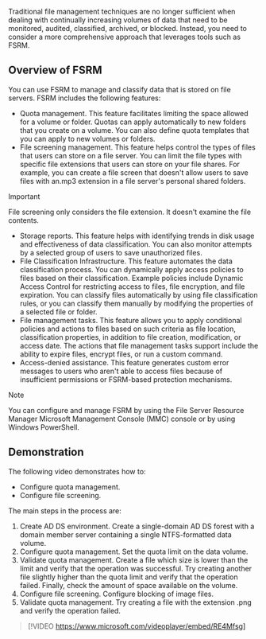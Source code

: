 Traditional file management techniques are no longer sufficient when dealing with continually increasing volumes of data that need to be monitored, audited, classified, archived, or blocked. Instead, you need to consider a more comprehensive approach that leverages tools such as FSRM.

## Overview of FSRM

You can use FSRM to manage and classify data that is stored on file servers. FSRM includes the following features:

- Quota management. This feature facilitates limiting the space allowed for a volume or folder. Quotas can apply automatically to new folders that you create on a volume. You can also define quota templates that you can apply to new volumes or folders.
- File screening management. This feature helps control the types of files that users can store on a file server. You can limit the file types with specific file extensions that users can store on your file shares. For example, you can create a file screen that doesn't allow users to save files with an.mp3 extension in a file server's personal shared folders.

> [!IMPORTANT]
> File screening only considers the file extension. It doesn't examine the file contents.

- Storage reports. This feature helps with identifying trends in disk usage and effectiveness of data classification. You can also monitor attempts by a selected group of users to save unauthorized files.
- File Classification Infrastructure. This feature automates the data classification process. You can dynamically apply access policies to files based on their classification. Example policies include Dynamic Access Control for restricting access to files, file encryption, and file expiration. You can classify files automatically by using file classification rules, or you can classify them manually by modifying the properties of a selected file or folder.
- File management tasks. This feature allows you to apply conditional policies and actions to files based on such criteria as file location, classification properties, in addition to file creation, modification, or access date. The actions that file management tasks support include the ability to expire files, encrypt files, or run a custom command.
- Access-denied assistance. This feature generates custom error messages to users who aren't able to access files because of insufficient permissions or FSRM-based protection mechanisms.

> [!NOTE]
> You can configure and manage FSRM by using the File Server Resource Manager Microsoft Management Console (MMC) console or by using Windows PowerShell.

## Demonstration

The following video demonstrates how to:

- Configure quota management.
- Configure file screening.

The main steps in the process are:

1. Create AD DS environment. Create a single-domain AD DS forest with a domain member server containing a single NTFS-formatted data volume.
1. Configure quota management. Set the quota limit on the data volume.
1. Validate quota management. Create a file which size is lower than the limit and verify that the operation was successful. Try creating another file slightly higher than the quota limit and verify that the operation failed. Finally, check the amount of space available on the volume.
1. Configure file screening. Configure blocking of image files.
1. Validate quota management. Try creating a file with the extension .png and verify the operation failed.

 >[!VIDEO https://www.microsoft.com/videoplayer/embed/RE4Mfsg]
